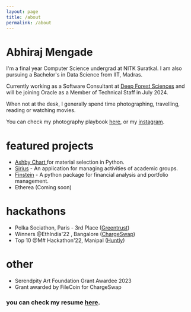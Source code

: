 ```yaml
---
layout: page
title: /about
permalink: /about
---
```



# Abhiraj Mengade

I'm a final year Computer Science undergrad at NITK Suratkal. I am also pursuing a Bachelor's in Data Science from IIT, Madras.

Currently working as a Software Consultant at <a href="https://deepforestsci.com/">Deep Forest Sciences</a> and will be joining Oracle as a Member of Technical Staff in July 2024.

When not at the desk, I generally spend time photographing, travelling, reading or watching movies.

 You can check my photography playbook <a href="https://www.playbook.com/s/riyuzakiog/CKmB82RrBspKN4RpBMdeNf8X">here</a>, or my <a href="https://www.instagram.com/lensing_riyu/">instagram</a>.

# featured projects

- <a href="https://github.com/abhiraj-mengade/Ashbychart"> Ashby Chart </a> for material selection in Python.
- <a href="https://github.com/Neumannics/Sirius">Sirius<a/> - An application for managing activities of academic groups. 
- <a href="https://pypi.org/project/Finstein/">Finstein</a> - A python package for financial analysis and portfolio management.
- Etherea (Coming soon)
# hackathons

- Polka Sociathon, Paris - 3rd Place (<a href="https://github.com/abhiraj-mengade/GreenTrust">Greentrust</a>)
- Winners @EthIndia'22 , Bangalore (<a href="https://devfolio.co/projects/chargeswap-3527">ChargeSwap</a>) 
- Top 10 @M# Hackathon'22, Manipal (<a href="https://github.com/Team-Huntly/Huntly">Huntly</a>)

# other
- Serendpity Art Foundation Grant Awardee 2023
- Grant awarded by FileCoin for ChargeSwap

### you can check my resume <a href="https://drive.google.com/file/d/15KrxFbAdso1hMbY9Wd6vFQbwhM6DHWoq/view?usp=drive_link">here</a>.
